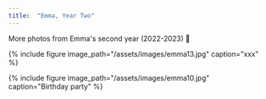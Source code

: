 ```yaml
---
title:  "Emma, Year Two"
---
```


More photos from Emma's second year (2022-2023) :feet:

{% include figure image_path="/assets/images/emma13.jpg" caption="xxx" %}

{% include figure image_path="/assets/images/emma10.jpg" caption="Birthday party" %}